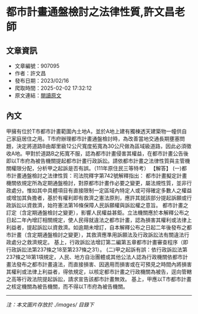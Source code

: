 # 都市計畫通盤檢討之法律性質,許文昌老師

## 文章資訊
- 文章編號：907095
- 作者：許文昌
- 發布日期：2023/02/16
- 爬取時間：2025-02-02 17:32:12
- 原文連結：[閱讀原文](https://real-estate.get.com.tw/Columns/detail.aspx?no=907095)

## 內文
甲擁有位於T市都市計畫範圍內土地A，並於A地上建有獨棟透天建築物一幢供自己家庭居住之用。T市府辦理都市計畫通盤檢討時，為改善當地交通長期壅塞問題，決定將道路B由鄰里級12公尺寬度拓寬為30公尺做為區域級道路，因此必須徵收A地。甲對於道路B之拓寬不服，認為都市計畫侵害其權益，在都市計畫公告後即以T市府為被告機關提起都市計畫行政訴訟。請依都市計畫之法律性質與主管機關權限分配，分析甲之起訴是否有誤。（111年原住民三等特考）
【解答】
(一)都市計畫通盤檢討之法律性質：司法院釋字第742號解釋指出：
都市計畫擬定計畫機關依規定所為定期通盤檢討，對原都市計畫作必要之變更，屬法規性質，並非行政處分。惟如其中具體項目有直接限制一定區域內特定人或可得確定多數人之權益或增加其負擔者，基於有權利即有救濟之憲法原則，應許其就該部分提起訴願或行政訴訟以資救濟，始符憲法第16條保障人民訴願權與訴訟權之意旨。
都市計畫之訂定（含定期通盤檢討之變更），影響人民權益甚鉅。立法機關應於本解釋公布之日起二年內增訂相關規定，使人民得就違法之都市計畫，認為損害其權利或法律上利益者，提起訴訟以資救濟。如逾期未增訂，自本解釋公布之日起二年後發布之都市計畫（含定期通盤檢討之變更），其救濟應準用訴願法及行政訴訟法有關違法行政處分之救濟規定。
基上，行政訴訟法增訂第二編第五章都市計畫審查程序（即行政訴訟法第237條之18至第237條之31）。
(二)甲之起訴有誤：依行政訴訟法第237條之18第1項規定，人民、地方自治團體或其他公法人認為行政機關依都市計畫法發布之都市計畫違法，而直接損害、因適用而損害或在可預見之時間內將損害其權利或法律上利益者，得依規定，以核定都市計畫之行政機關為被告，逕向管轄之高等行政法院提起訴訟，請求宣告該都市計畫無效。 基上，甲應以T市都市計畫之核定機關為被告機關，而不得以T市府為被告機關。

---
*注：本文圖片存放於 ./images/ 目錄下*
